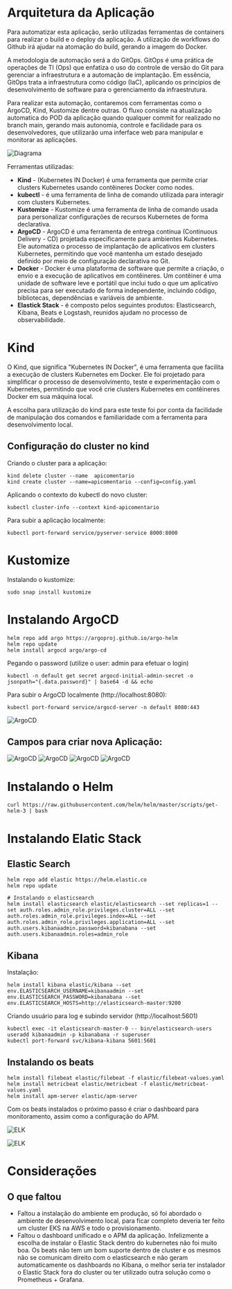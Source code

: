 
# Arquitetura  da Aplicação

Para automatizar esta aplicação, serão utilizadas ferramentas de containers para realizar o build e o deploy da aplicação.
A utilização de workflows do Github irá ajudar na atomação do build, gerando a imagem do Docker.

A metodologia de automação será a do GitOps.
GitOps é uma prática de operações de TI (Ops) que enfatiza o uso do controle de versão do Git para gerenciar a infraestrutura e a automação de implantação. Em essência, GitOps trata a infraestrutura como código (IaC), aplicando os princípios de desenvolvimento de software para o gerenciamento da infraestrutura.

Para realizar esta automação, contaremos com ferramentas como o ArgoCD, Kind, Kustomize dentre outras.
O fluxo consiste na atualização automatica do POD da aplicação quando qualquer commit for realizado no branch main, gerando mais autonomia, controle e facilidade para os desenvolvedores, que utilizarão uma inferface web para manipular e monitorar as aplicações.


![Diagrama](img/diagrama.png)


Ferramentas utilizadas:
* **Kind** -  (Kubernetes IN Docker) é uma ferramenta que permite criar clusters Kubernetes usando contêineres Docker como nodes.
* **kubectl** - é uma ferramenta de linha de comando utilizada para interagir com clusters Kubernetes. 
* **Kustomize** - Kustomize é uma ferramenta de linha de comando usada para personalizar configurações de recursos Kubernetes de forma declarativa. 
* **ArgoCD** - ArgoCD é uma ferramenta de entrega contínua (Continuous Delivery - CD) projetada especificamente para ambientes Kubernetes. Ele automatiza o processo de implantação de aplicativos em clusters Kubernetes, permitindo que você mantenha um estado desejado definido por meio de configuração declarativa no Git.
* **Docker** - Docker é uma plataforma de software que permite a criação, o envio e a execução de aplicativos em contêineres. Um contêiner é uma unidade de software leve e portátil que inclui tudo o que um aplicativo precisa para ser executado de forma independente, incluindo código, bibliotecas, dependências e variáveis de ambiente.
* **Elastick Stack** - é composto pelos seguintes produtos: Elasticsearch, Kibana, Beats e Logstash, reunidos ajudam no processo de observabilidade.

# Kind


O Kind, que significa "Kubernetes IN Docker", é uma ferramenta que facilita a execução de clusters Kubernetes em Docker. Ele foi projetado para simplificar o processo de desenvolvimento, teste e experimentação com o Kubernetes, permitindo que você crie clusters Kubernetes em contêineres Docker em sua máquina local.

A escolha para utilização do kind para este teste foi por conta da facilidade de manipulação dos comandos e familiaridade com a ferramenta para desenvolvimento local.


## Configuração do cluster no kind


Criando o cluster para a aplicação:
```
kind delete cluster --name  apicomentario
kind create cluster --name=apicomentario --config=config.yaml
```

Aplicando o contexto do kubectl do novo cluster:
```
kubectl cluster-info --context kind-apicomentario 
```

Para subir a aplicação localmente:
```
kubectl port-forward service/pyserver-service 8000:8000
```

# Kustomize


Instalando o kustomize:
```
sudo snap install kustomize
```


# Instalando ArgoCD
```
helm repo add argo https://argoproj.github.io/argo-helm
helm repo update
helm install argocd argo/argo-cd
```

Pegando o password (utilize o user: admin para efetuar o login)
```
kubectl -n default get secret argocd-initial-admin-secret -o jsonpath="{.data.password}" | base64 -d && echo
```

Para subir o ArgoCD localmente (http://localhost:8080):
```
kubectl port-forward service/argocd-server -n default 8080:443
```

![ArgoCD](img/argo_01.jpg)

## Campos para criar nova Aplicação:


![ArgoCD](img/argo_02.jpg)
![ArgoCD](img/argo_03.jpg)
![ArgoCD](img/argo_04.jpg)
![ArgoCD](img/argo_05.jpg)




# Instalando o Helm

```
curl https://raw.githubusercontent.com/helm/helm/master/scripts/get-helm-3 | bash
```


# Instalando Elatic Stack


## Elastic Search
```
helm repo add elastic https://helm.elastic.co
helm repo update

# Instalando o elasticsearch
helm install elasticsearch elastic/elasticsearch --set replicas=1 --set auth.roles.admin_role.privileges.cluster=ALL --set auth.roles.admin_role.privileges.index=ALL --set auth.roles.admin_role.privileges.application=ALL --set auth.users.kibanaadmin.password=kibanabana --set auth.users.kibanaadmin.roles=admin_role
```

## Kibana

Instalação:
```
helm install kibana elastic/kibana --set env.ELASTICSEARCH_USERNAME=kibanaadmin --set env.ELASTICSEARCH_PASSWORD=kibanabana --set env.ELASTICSEARCH_HOSTS=http://elasticsearch-master:9200
```

Criando usuário para log e subindo servidor (http://localhost:5601)
```
kubectl exec -it elasticsearch-master-0 -- bin/elasticsearch-users useradd kibanaadmin -p kibanabana -r superuser
kubectl port-forward svc/kibana-kibana 5601:5601
```


## Instalando os beats
```
helm install filebeat elastic/filebeat -f elastic/filebeat-values.yaml
helm install metricbeat elastic/metricbeat -f elastic/metricbeat-values.yaml
helm install apm-server elastic/apm-server
```


Com os beats instalados o próximo passo é criar o dashboard para monitoramento, assim como a configuração do APM.

![ELK](img/elk_01.jpg)

![ELK](img/elk_02.jpg)

# Considerações

## O que faltou

* Faltou a instalação do ambiente em produção, só foi abordado o ambiente de desenvolvimento local, para ficar completo deveria ter feito um cluster EKS na AWS e todo o provisionamento.
* Faltou o dashboard unificado e o APM da aplicação. Infelizmente a escolha de instalar o Elastic Stack dentro do kubernetes não foi muito boa. Os beats não tem um bom suporte dentro de cluster e os mesmos não se comunicam direito com o elasticsearch e não geram automaticamente os dashboards no Kibana, o melhor seria ter instalador o Elastic Stack fora do cluster ou ter utilizado outra solução como o Prometheus + Grafana.
